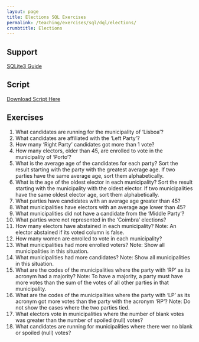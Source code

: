 ```yaml
---
layout: page
title: Elections SQL Exercises
permalink: /teaching/exercises/sql/dql/elections/
crumbtitle: Elections
---
```


## Support
[SQLite3 Guide](/teaching/exercises/sql/sqlite/)


## Script

[Download Script Here](/teaching/exercises/sql/dql/scripts/employees.sql)

## Exercises

1. What candidates are running for the municipality of ‘Lisboa’?
2. What candidates are affiliated with the ‘Left Party’?
3. How many ‘Right Party’ candidates got more than 1 vote?
4. How many electors, older than 45, are enrolled to vote in the municipality of ‘Porto’?
5. What is the average age of the candidates for each party? Sort the result starting with the party with the greatest average age. If two parties have the same average age, sort them alphabetically.
6. What is the age of the oldest elector in each municipality? Sort the result starting with the municipality with the oldest elector. If two municipalities have the same oldest elector age, sort them alphabetically.
7. What parties have candidates with an average age greater than 45?
8. What municipalities have electors with an average age lower than 45?
9. What municipalities did not have a candidate from the ‘Middle Party’?
10. What parties were not represented in the ‘Coimbra’ elections?
11. How many electors have abstained in each municipality? Note: An elector abstained if its voted column is false.
12. How many women are enrolled to vote in each municipality?
13. What municipalities had more enrolled voters? Note: Show all municipalities in this situation.
14. What municipalities had more candidates? Note: Show all municipalities in this situation.
15. What are the codes of the municipalities where the party with ‘RP’ as its acronym had a majority? Note: To have a majority, a party must have more votes than the sum of the votes of all other parties in that municipality.
16. What are the codes of the municipalities where the party with ‘LP’ as its acronym got more votes than the party with the acronym ‘RP’? Note: Do not show the cases where the two parties tied.
17. What electors vote in municipalities where the number of blank votes was greater than the number of spoiled (null) votes?
18. What candidates are running for municipalities where there wer no blank or spoiled (null) votes?